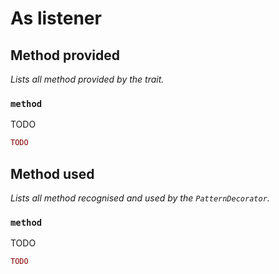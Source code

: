 # As listener

## Method provided
*Lists all method provided by the trait.*

### `method`
TODO

```php
TODO
```


## Method used
*Lists all method recognised and used by the `PatternDecorator`.*

### `method`
TODO

```php
TODO
```
